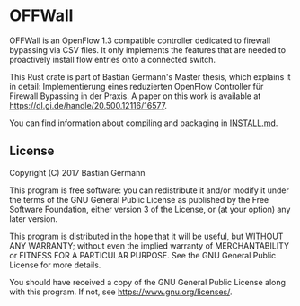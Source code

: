 # OFFWall

OFFWall is an OpenFlow 1.3 compatible controller dedicated to firewall bypassing via CSV files.
It only implements the features that are needed to proactively install flow entries onto a connected switch.

This Rust crate is part of Bastian Germann's Master thesis, which explains it in detail:
Implementierung eines reduzierten OpenFlow Controller für Firewall Bypassing in der Praxis.
A paper on this work is available at https://dl.gi.de/handle/20.500.12116/16577.

You can find information about compiling and packaging in [INSTALL.md](INSTALL.md).

## License

Copyright (C) 2017  Bastian Germann

This program is free software: you can redistribute it and/or modify
it under the terms of the GNU General Public License as published by
the Free Software Foundation, either version 3 of the License, or
(at your option) any later version.

This program is distributed in the hope that it will be useful,
but WITHOUT ANY WARRANTY; without even the implied warranty of
MERCHANTABILITY or FITNESS FOR A PARTICULAR PURPOSE.  See the
GNU General Public License for more details.

You should have received a copy of the GNU General Public License
along with this program.  If not, see <https://www.gnu.org/licenses/>.
